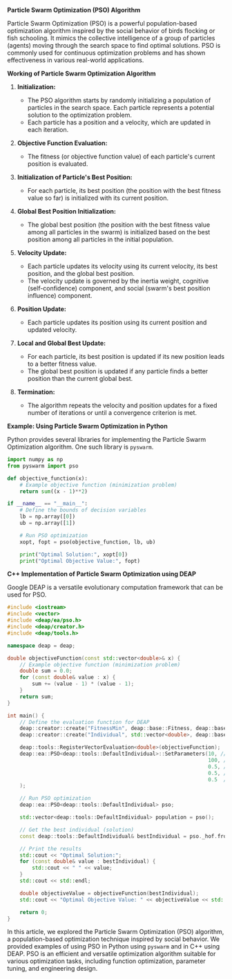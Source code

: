 **Particle Swarm Optimization (PSO) Algorithm**

Particle Swarm Optimization (PSO) is a powerful population-based optimization algorithm inspired by the social behavior of birds flocking or fish schooling. It mimics the collective intelligence of a group of particles (agents) moving through the search space to find optimal solutions. PSO is commonly used for continuous optimization problems and has shown effectiveness in various real-world applications.

**Working of Particle Swarm Optimization Algorithm**

1. **Initialization:**
   - The PSO algorithm starts by randomly initializing a population of particles in the search space. Each particle represents a potential solution to the optimization problem.
   - Each particle has a position and a velocity, which are updated in each iteration.

2. **Objective Function Evaluation:**
   - The fitness (or objective function value) of each particle's current position is evaluated.

3. **Initialization of Particle's Best Position:**
   - For each particle, its best position (the position with the best fitness value so far) is initialized with its current position.

4. **Global Best Position Initialization:**
   - The global best position (the position with the best fitness value among all particles in the swarm) is initialized based on the best position among all particles in the initial population.

5. **Velocity Update:**
   - Each particle updates its velocity using its current velocity, its best position, and the global best position.
   - The velocity update is governed by the inertia weight, cognitive (self-confidence) component, and social (swarm's best position influence) component.

6. **Position Update:**
   - Each particle updates its position using its current position and updated velocity.

7. **Local and Global Best Update:**
   - For each particle, its best position is updated if its new position leads to a better fitness value.
   - The global best position is updated if any particle finds a better position than the current global best.

8. **Termination:**
   - The algorithm repeats the velocity and position updates for a fixed number of iterations or until a convergence criterion is met.

**Example: Using Particle Swarm Optimization in Python**

Python provides several libraries for implementing the Particle Swarm Optimization algorithm. One such library is `pyswarm`.

```python
import numpy as np
from pyswarm import pso

def objective_function(x):
    # Example objective function (minimization problem)
    return sum((x - 1)**2)

if __name__ == "__main__":
    # Define the bounds of decision variables
    lb = np.array([0])
    ub = np.array([1])

    # Run PSO optimization
    xopt, fopt = pso(objective_function, lb, ub)

    print("Optimal Solution:", xopt[0])
    print("Optimal Objective Value:", fopt)
```

**C++ Implementation of Particle Swarm Optimization using DEAP**

Google DEAP is a versatile evolutionary computation framework that can be used for PSO.

```cpp
#include <iostream>
#include <vector>
#include <deap/ea/pso.h>
#include <deap/creator.h>
#include <deap/tools.h>

namespace deap = deap;

double objectiveFunction(const std::vector<double>& x) {
    // Example objective function (minimization problem)
    double sum = 0.0;
    for (const double& value : x) {
        sum += (value - 1) * (value - 1);
    }
    return sum;
}

int main() {
    // Define the evaluation function for DEAP
    deap::creator::create("FitnessMin", deap::base::Fitness, deap::base::Fitness::GetMax());
    deap::creator::create("Individual", std::vector<double>, deap::base::FitnessMin, std::vector<double>());

    deap::tools::RegisterVectorEvaluation<double>(objectiveFunction);
    deap::ea::PSO<deap::tools::DefaultIndividual>::SetParameters(10, // Population size
                                                                 100, // Maximum number of iterations
                                                                 0.5, // Inertia weight
                                                                 0.5, // Cognitive component weight
                                                                 0.5  // Social component weight
    );

    // Run PSO optimization
    deap::ea::PSO<deap::tools::DefaultIndividual> pso;

    std::vector<deap::tools::DefaultIndividual> population = pso();

    // Get the best individual (solution)
    const deap::tools::DefaultIndividual& bestIndividual = pso._hof.front();

    // Print the results
    std::cout << "Optimal Solution:";
    for (const double& value : bestIndividual) {
        std::cout << " " << value;
    }
    std::cout << std::endl;

    double objectiveValue = objectiveFunction(bestIndividual);
    std::cout << "Optimal Objective Value: " << objectiveValue << std::endl;

    return 0;
}
```

In this article, we explored the Particle Swarm Optimization (PSO) algorithm, a population-based optimization technique inspired by social behavior. We provided examples of using PSO in Python using `pyswarm` and in C++ using DEAP. PSO is an efficient and versatile optimization algorithm suitable for various optimization tasks, including function optimization, parameter tuning, and engineering design.
